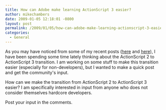 ```yaml
---
title: How can Adobe make learning ActionScript 3 easier?
author: mikechambers
date: 2009-01-05 12:18:01 -0800
layout: post
permalink: /2009/01/05/how-can-adobe-make-learning-actionscript-3-easier/
categories:
  - General
---
```


As you may have noticed from some of my recent posts ([here][1] and [here][2]), I have been spending some time lately thinking about the ActionScript 2 to ActionScript 3 transition. I am working on some stuff to make this transition easier (especially for non-developers), but I wanted to make a quick post and get the community's input.

How can we make the transition from ActionScript 2 to ActionScript 3 easier? I am specifically interested in input from anyone who does not consider themselves hardcore developers.

Post your input in the comments.

 [1]: http://www.mikechambers.com/blog/2008/10/29/is-actionscript-2-development-faster-than-actionscript-3-development/
 [2]: http://www.mikechambers.com/blog/2008/10/24/are-you-still-using-actionscript-2-or-1/